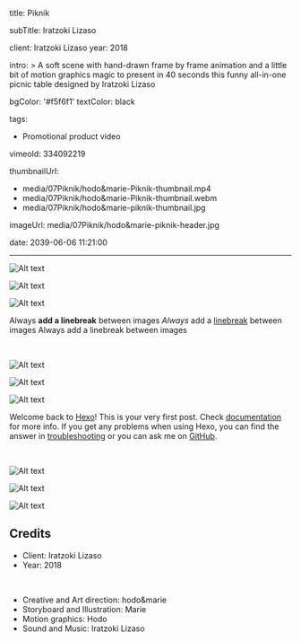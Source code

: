 title: Piknik

subTitle: Iratzoki Lizaso

client: Iratzoki Lizaso
year: 2018

intro: >
  A soft scene with hand-drawn frame by frame animation and a little bit of motion graphics magic to present in 40 seconds this funny all-in-one picnic table designed by Iratzoki Lizaso

bgColor: '#f5f6f1'
textColor: black

tags:
  - Promotional product video

vimeoId: 334092219

thumbnailUrl:
  - media/07Piknik/hodo&marie-Piknik-thumbnail.mp4
  - media/07Piknik/hodo&marie-Piknik-thumbnail.webm
  - media/07Piknik/hodo&marie-piknik-thumbnail.jpg

imageUrl: media/07Piknik/hodo&marie-piknik-header.jpg

date: 2039-06-06 11:21:00



---
<!-- This is a 3x gallery sample -->
<!-- Always add a linebreak between images -->
<!-- It needs three images between paragraph tags -->
<div class="gallery gallery-3">

![Alt text](http://placekitten.com/920/920 )

![Alt text](http://placekitten.com/910/910 )

![Alt text](http://placekitten.com/930/930 )

</div>

Always **add a linebreak** between images _Always_ add a [linebreak](#) between images Always add a linebreak between images

<br>

<!-- This is a 2x gallery sample -->
<!-- Always add a linebreak between images -->
<!-- It needs two images between paragraph tags -->
<div class="gallery gallery-2">

![Alt text](http://placekitten.com/650/420 )

![Alt text](http://placekitten.com/650/420 )


</div>

<!-- This is a 1x gallery sample -->
<!-- Always add a linebreak after the image -->
<!-- It needs one images between paragraph tags -->
<div class="gallery gallery-1">

![Alt text](http://placekitten.com/1330/600 )

</div>

<!-- For a proper separation with the next gallery, 
     you need to add a <br> tag after the last paragraph -->
Welcome back to [Hexo](https://hexo.io/)! This is your very first post. Check [documentation](https://hexo.io/docs/) for more info. If you get any problems when using Hexo, you can find the answer in [troubleshooting](https://hexo.io/docs/troubleshooting.html) or you can ask me on [GitHub](https://github.com/hexojs/hexo/issues).

<br>

<div class="gallery gallery-3">

![Alt text](http://placekitten.com/600/600 )

![Alt text](http://placekitten.com/800/800 )

![Alt text](http://placekitten.com/700/700 )

</div>


<!-- Sample credits secion -->
## Credits

* Client: Iratzoki Lizaso
* Year: 2018  
  
<br>

* Creative and Art direction: hodo&marie
* Storyboard and Illustration: Marie
* Motion graphics: Hodo
* Sound and Music: Iratzoki Lizaso